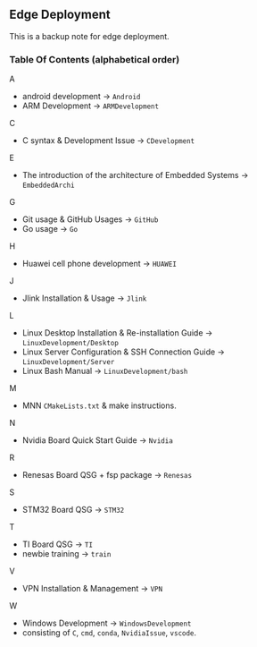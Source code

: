 ## Edge Deployment
This is a backup note for edge deployment.

### Table Of Contents (alphabetical order)
A
- android development -> `Android`
- ARM Development -> `ARMDevelopment`

C
- C syntax & Development Issue -> `CDevelopment`

E
- The introduction of the architecture of Embedded Systems -> `EmbeddedArchi`

G
- Git usage & GitHub Usages -> `GitHub`
- Go usage -> `Go`

H
- Huawei cell phone development -> `HUAWEI`

J
- Jlink Installation & Usage -> `Jlink`

L
- Linux Desktop Installation & Re-installation Guide -> `LinuxDevelopment/Desktop`
- Linux Server Configuration & SSH Connection Guide -> `LinuxDevelopment/Server`
- Linux Bash Manual -> `LinuxDevelopment/bash`

M
- MNN `CMakeLists.txt` & make instructions.

N
- Nvidia Board Quick Start Guide -> `Nvidia`

R
- Renesas Board QSG + fsp package -> `Renesas`

S
- STM32 Board QSG -> `STM32`

T
- TI Board QSG -> `TI`
- newbie training -> `train`

V
- VPN Installation & Management -> `VPN`

W
- Windows Development -> `WindowsDevelopment`
- consisting of `C`, `cmd`, `conda`, `NvidiaIssue`, `vscode`.